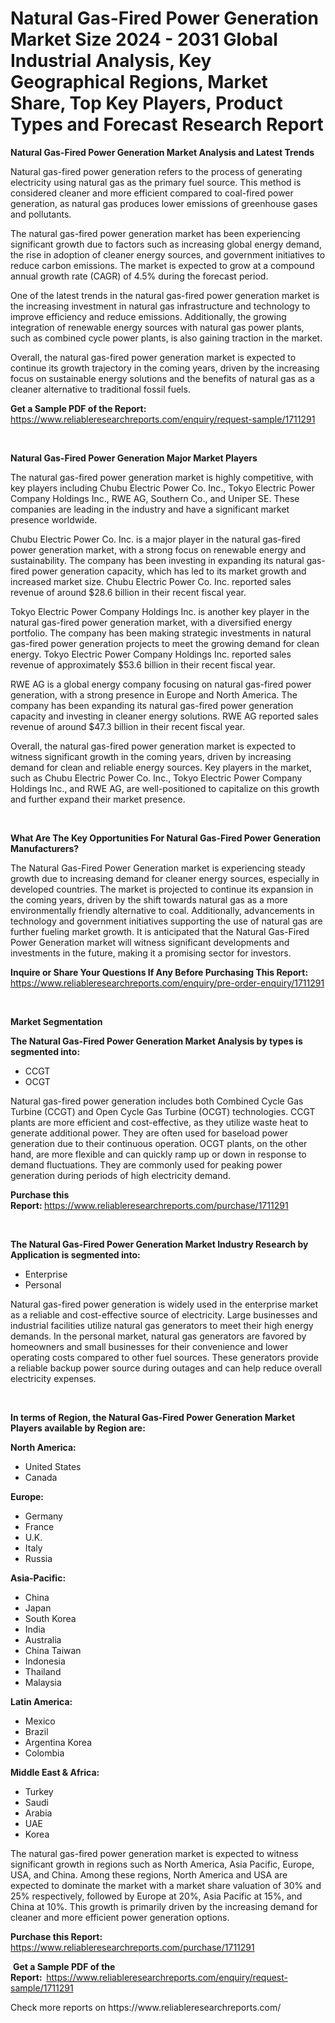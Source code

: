 <p><h1>Natural Gas-Fired Power Generation Market Size 2024 - 2031 Global Industrial Analysis, Key Geographical Regions, Market Share, Top Key Players, Product Types and Forecast Research Report</h1></p><p><strong>Natural Gas-Fired Power Generation Market Analysis and Latest Trends</strong></p>
<p><p>Natural gas-fired power generation refers to the process of generating electricity using natural gas as the primary fuel source. This method is considered cleaner and more efficient compared to coal-fired power generation, as natural gas produces lower emissions of greenhouse gases and pollutants.</p><p>The natural gas-fired power generation market has been experiencing significant growth due to factors such as increasing global energy demand, the rise in adoption of cleaner energy sources, and government initiatives to reduce carbon emissions. The market is expected to grow at a compound annual growth rate (CAGR) of 4.5% during the forecast period.</p><p>One of the latest trends in the natural gas-fired power generation market is the increasing investment in natural gas infrastructure and technology to improve efficiency and reduce emissions. Additionally, the growing integration of renewable energy sources with natural gas power plants, such as combined cycle power plants, is also gaining traction in the market.</p><p>Overall, the natural gas-fired power generation market is expected to continue its growth trajectory in the coming years, driven by the increasing focus on sustainable energy solutions and the benefits of natural gas as a cleaner alternative to traditional fossil fuels.</p></p>
<p><strong>Get a Sample PDF of the Report:&nbsp;</strong> <a href="https://www.reliableresearchreports.com/enquiry/request-sample/1711291">https://www.reliableresearchreports.com/enquiry/request-sample/1711291</a></p>
<p>&nbsp;</p>
<p><strong>Natural Gas-Fired Power Generation Major Market Players</strong></p>
<p><p>The natural gas-fired power generation market is highly competitive, with key players including Chubu Electric Power Co. Inc., Tokyo Electric Power Company Holdings Inc., RWE AG, Southern Co., and Uniper SE. These companies are leading in the industry and have a significant market presence worldwide.</p><p>Chubu Electric Power Co. Inc. is a major player in the natural gas-fired power generation market, with a strong focus on renewable energy and sustainability. The company has been investing in expanding its natural gas-fired power generation capacity, which has led to its market growth and increased market size. Chubu Electric Power Co. Inc. reported sales revenue of around $28.6 billion in their recent fiscal year.</p><p>Tokyo Electric Power Company Holdings Inc. is another key player in the natural gas-fired power generation market, with a diversified energy portfolio. The company has been making strategic investments in natural gas-fired power generation projects to meet the growing demand for clean energy. Tokyo Electric Power Company Holdings Inc. reported sales revenue of approximately $53.6 billion in their recent fiscal year.</p><p>RWE AG is a global energy company focusing on natural gas-fired power generation, with a strong presence in Europe and North America. The company has been expanding its natural gas-fired power generation capacity and investing in cleaner energy solutions. RWE AG reported sales revenue of around $47.3 billion in their recent fiscal year.</p><p>Overall, the natural gas-fired power generation market is expected to witness significant growth in the coming years, driven by increasing demand for clean and reliable energy sources. Key players in the market, such as Chubu Electric Power Co. Inc., Tokyo Electric Power Company Holdings Inc., and RWE AG, are well-positioned to capitalize on this growth and further expand their market presence.</p></p>
<p>&nbsp;</p>
<p><strong>What Are The Key Opportunities For Natural Gas-Fired Power Generation Manufacturers?</strong></p>
<p><p>The Natural Gas-Fired Power Generation market is experiencing steady growth due to increasing demand for cleaner energy sources, especially in developed countries. The market is projected to continue its expansion in the coming years, driven by the shift towards natural gas as a more environmentally friendly alternative to coal. Additionally, advancements in technology and government initiatives supporting the use of natural gas are further fueling market growth. It is anticipated that the Natural Gas-Fired Power Generation market will witness significant developments and investments in the future, making it a promising sector for investors.</p></p>
<p><strong>Inquire or Share Your Questions If Any Before Purchasing This Report:</strong> <a href="https://www.reliableresearchreports.com/enquiry/pre-order-enquiry/1711291">https://www.reliableresearchreports.com/enquiry/pre-order-enquiry/1711291</a></p>
<p>&nbsp;</p>
<p><strong>Market Segmentation</strong></p>
<p><strong>The Natural Gas-Fired Power Generation Market Analysis by types is segmented into:</strong></p>
<p><ul><li>CCGT</li><li>OCGT</li></ul></p>
<p><p>Natural gas-fired power generation includes both Combined Cycle Gas Turbine (CCGT) and Open Cycle Gas Turbine (OCGT) technologies. CCGT plants are more efficient and cost-effective, as they utilize waste heat to generate additional power. They are often used for baseload power generation due to their continuous operation. OCGT plants, on the other hand, are more flexible and can quickly ramp up or down in response to demand fluctuations. They are commonly used for peaking power generation during periods of high electricity demand.</p></p>
<p><strong>Purchase this Report:&nbsp;</strong><a href="https://www.reliableresearchreports.com/purchase/1711291">https://www.reliableresearchreports.com/purchase/1711291</a></p>
<p>&nbsp;</p>
<p><strong>The Natural Gas-Fired Power Generation Market Industry Research by Application is segmented into:</strong></p>
<p><ul><li>Enterprise</li><li>Personal</li></ul></p>
<p><p>Natural gas-fired power generation is widely used in the enterprise market as a reliable and cost-effective source of electricity. Large businesses and industrial facilities utilize natural gas generators to meet their high energy demands. In the personal market, natural gas generators are favored by homeowners and small businesses for their convenience and lower operating costs compared to other fuel sources. These generators provide a reliable backup power source during outages and can help reduce overall electricity expenses.</p></p>
<p>&nbsp;</p>
<p><strong>In terms of Region, the Natural Gas-Fired Power Generation Market Players available by Region are:</strong></p>
<p>
    <p> <strong> North America: </strong>
        <ul>
            <li>United States</li>
            <li>Canada</li>
        </ul>
        </p> 
    <p> <strong> Europe: </strong>
        <ul>
            <li>Germany</li>
            <li>France</li>
            <li>U.K.</li>
            <li>Italy</li>
            <li>Russia</li>
        </ul>
        </p> 
    <p> <strong> Asia-Pacific: </strong>
        <ul>
            <li>China</li>
            <li>Japan</li>
            <li>South Korea</li>
            <li>India</li>
            <li>Australia</li>
            <li>China Taiwan</li>
            <li>Indonesia</li>
            <li>Thailand</li>
            <li>Malaysia</li>
        </ul>
        </p> 
    <p> <strong> Latin America: </strong>
        <ul>
            <li>Mexico</li>
            <li>Brazil</li>
            <li>Argentina Korea</li>
            <li>Colombia</li>
        </ul>
        </p> 
    <p> <strong> Middle East & Africa: </strong>
        <ul>
            <li>Turkey</li>
            <li>Saudi</li>
            <li>Arabia</li>
            <li>UAE</li>
            <li>Korea</li>
        </ul>
    </p>
    </p>
<p><p>The natural gas-fired power generation market is expected to witness significant growth in regions such as North America, Asia Pacific, Europe, USA, and China. Among these regions, North America and USA are expected to dominate the market with a market share valuation of 30% and 25% respectively, followed by Europe at 20%, Asia Pacific at 15%, and China at 10%. This growth is primarily driven by the increasing demand for cleaner and more efficient power generation options.</p></p>
<p><strong>Purchase this Report: </strong><a href="https://www.reliableresearchreports.com/purchase/1711291">https://www.reliableresearchreports.com/purchase/1711291</a></p>
<p>&nbsp;<strong>Get a Sample PDF of the Report:&nbsp;&nbsp;</strong><a href="https://www.reliableresearchreports.com/enquiry/request-sample/1711291">https://www.reliableresearchreports.com/enquiry/request-sample/1711291</a></p>
<p><strong></strong></p>
<p>Check more reports on https://www.reliableresearchreports.com/</p>